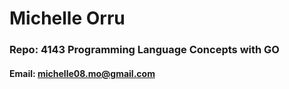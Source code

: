 # Michelle Orru
### Repo: 4143 Programming Language Concepts with GO
#### Email: michelle08.mo@gmail.com
